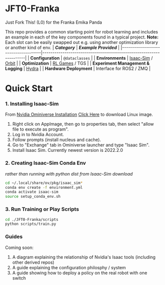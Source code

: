# JFT0-Franka
Just Fork This! (L0) for the Franka Emika Panda

This repo provides a common starting point for robot learning and includes an example in each of the key components found in a typical project.
**Note:** Each slot can be easily swapped out e.g. using another optimization library or another kind of env.
| **_Category_**                      | **_Example Provided_**                                               |
|-------------------------------------|---------------------------------------------------------------------|
| **Configuration**                   | `@dataclasses`                                                      |
| **Environments**                    | [Isaac-Sim](https://docs.omniverse.nvidia.com/app_isaacsim/app_isaacsim.html) / [Orbit](https://github.com/NVIDIA-Omniverse/Orbit)                                                                  |
| **Optimization**                    | [RL Games](https://github.com/Denys88/rl_games) / TGS                |
| **Experiment Management & Logging** | [Hydra](https://hydra.cc/docs/intro/)                                |
| **Hardware Deployment**             | Interface for ROS2 / ZMQ                                             |

# Quick Start

### 1. Installing Isaac-Sim
From [Nvidia Ominiverse Installation](https://docs.omniverse.nvidia.com/prod_install-guide/prod_install-guide/workstation.html)
[Click Here](https://install.launcher.omniverse.nvidia.com/installers/omniverse-launcher-linux.AppImage) to download Linux image.
1. Right click on AppImage, then go to properties tab, then select "allow file to execute as program".
2. Log in to Nvidia Account.
3. Follow prompts (install nucleus and cache).
4. Go to "Exchange" tab in Ominiverse launcher and type "Isaac Sim".
5. Install Isaac Sim. Currently newest version is 2022.2.0

### 2. Creating Isaac-Sim Conda Env 
_rather than running with python dist from Isaac-Sim download_
```bash
cd ~/.local/share/ov/pkg/isaac_sim*
conda env create -f environment.yml
conda activate isaac-sim
source setup_conda_env.sh
```

### 3. Run Training or Play Scripts
```bash
cd ./JFT0-Franka/scripts
python scripts/train.py
```

### Guides
Coming soon:
1. A diagram explaining the relationship of Nvidia's Isaac tools (including other derived repos)
2. A guide explaining the configuration philosphy / system
3. A guide showing how to deploy a policy on the real robot with one switch
